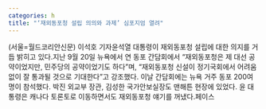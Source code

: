 ```yaml
---
categories: h
title: "‘재외동포청 설립 의의와 과제’ 심포지엄 열려"
---
```

(서울=월드코리안신문) 이석호 기자윤석열 대통령이 재외동포청 설립에 대한 의지를 거듭 밝히고 있다.지난 9월 20일 뉴욕에서 연 동포 간담회에서 &ldquo;재외동포청은 제 대선 공약이었지만, 민주당의 공약이었기도 하다&rdquo;며, &ldquo;재외동포청 신설이 정기국회에서 어려움 없이 잘 통과될 것으로 기대한다&rdquo;고 강조했다. 이날 간담회에는 뉴욕 거주 동포 200여 명이 참석했다. 박진 외교부 장관, 김성한 국가안보실장도 맨해튼 현장에 있었다. 윤 대통령은 캐나다 토론토로 이동하면서도 재외동포청 얘기를 꺼냈다.페이스